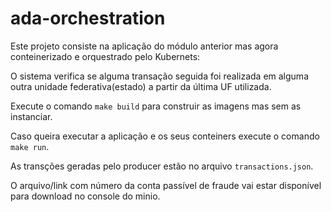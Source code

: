# ada-orchestration

Este projeto consiste na aplicação do módulo anterior mas agora conteinerizado e orquestrado pelo Kubernets:

O sistema verifica se alguma transação seguida foi realizada em alguma outra unidade federativa(estado) a partir da última UF utilizada.

Execute o comando `make build` para construir as imagens mas sem as instanciar.

Caso queira executar a aplicação e os seus conteiners execute o comando `make run`.

As transções geradas pelo producer estão no arquivo `transactions.json`.

O arquivo/link com número da conta passível de fraude vai estar disponível para download no console do minio.
